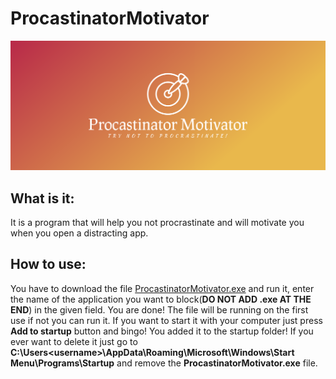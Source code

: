 # ProcastinatorMotivator
![alt text](https://github.com/Unerasable/ProcastinatorMotivator/blob/main/Images/cover.png)
## What is it:
It is a program that will help you not procrastinate and will motivate you when you open a distracting app.

## How to use:
You have to download the file [ProcastinatorMotivator.exe](https://github.com/Unerasable/ProcastinatorMotivator/releases/tag/v1.0.0 "ProcastinatorMotivator.exe") and run it, enter the name of the application you want to block(**DO NOT ADD .exe AT THE END**) in the given field. You are done! The file will be running on the first use if not you can run it. If you want to start it with your computer just press **Add to startup** button and bingo! You added it to the startup folder! If you ever want to delete it just go to **C:\Users\<username>\AppData\Roaming\Microsoft\Windows\Start Menu\Programs\Startup** and remove the **ProcastinatorMotivator.exe** file.
